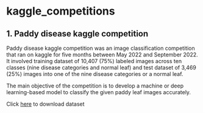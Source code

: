 # kaggle_competitions

## 1. Paddy disease kaggle competition 
Paddy disease kaggle competition was an image classification competition that ran on kaggle for five months between May 2022 and September 2022. It involved training dataset of 10,407 (75%) labeled images across ten classes (nine disease categories and normal leaf) and test dataset of 3,469 (25%) images into one of the nine disease categories or a normal leaf.

The main objective of the competition is to develop a machine or deep learning-based model to classify the given paddy leaf images accurately. 

Click [here](https://www.kaggle.com/competitions/paddy-disease-classification/data) to download dataset
